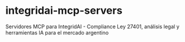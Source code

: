 # integridai-mcp-servers
Servidores MCP para IntegridAI - Compliance Ley 27401, análisis legal y herramientas IA para el mercado argentino
